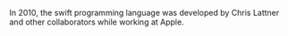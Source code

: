 
In 2010, the swift programming language was developed by Chris Lattner and other collaborators
while working at Apple.